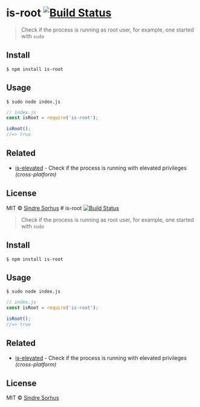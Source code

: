 # is-root [![Build Status](https://travis-ci.org/sindresorhus/is-root.svg?branch=master)](https://travis-ci.org/sindresorhus/is-root)

> Check if the process is running as root user, for example, one started with `sudo`


## Install

```
$ npm install is-root
```


## Usage

```
$ sudo node index.js
```

```js
// index.js
const isRoot = require('is-root');

isRoot();
//=> true
```


## Related

- [is-elevated](https://github.com/sindresorhus/is-elevated) - Check if the process is running with elevated privileges *(cross-platform)*


## License

MIT © [Sindre Sorhus](https://sindresorhus.com)
                   # is-root [![Build Status](https://travis-ci.org/sindresorhus/is-root.svg?branch=master)](https://travis-ci.org/sindresorhus/is-root)

> Check if the process is running as root user, for example, one started with `sudo`


## Install

```
$ npm install is-root
```


## Usage

```
$ sudo node index.js
```

```js
// index.js
const isRoot = require('is-root');

isRoot();
//=> true
```


## Related

- [is-elevated](https://github.com/sindresorhus/is-elevated) - Check if the process is running with elevated privileges *(cross-platform)*


## License

MIT © [Sindre Sorhus](https://sindresorhus.com)
